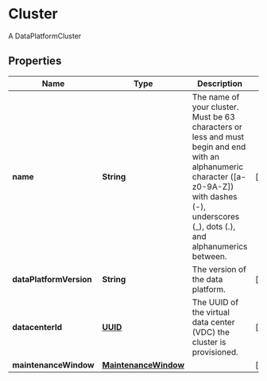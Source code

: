 

# Cluster

A DataPlatformCluster
## Properties

| Name | Type | Description | Notes |
| ------------ | ------------- | ------------- | ------------- |
| **name** | **String** | The name of your cluster. Must be 63 characters or less and must begin and end with an alphanumeric character ([a-z0-9A-Z]) with dashes (-), underscores (_), dots (.), and alphanumerics between.  |  [optional] |
| **dataPlatformVersion** | **String** | The version of the data platform.  |  [optional] |
| **datacenterId** | [**UUID**](UUID.md) | The UUID of the virtual data center (VDC) the cluster is provisioned.  |  [optional] |
| **maintenanceWindow** | [**MaintenanceWindow**](MaintenanceWindow.md) |  |  [optional] |


